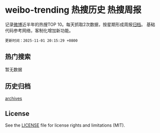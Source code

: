 # weibo-trending 热搜历史 热搜周报

记录[微博](https://www.weibo.com)近半年的热搜TOP 10。每天抓取2次数据，按星期形成周报[归档](archives)。
基础代码参考网络，客制化增加新功能。

`更新时间：2025-11-01 20:15:29 +0800`

## 热门搜索

暂无数据


## 历史归档

[archives](archives)

## License

See the [LICENSE](LICENSE) file for license rights and limitations (MIT).
